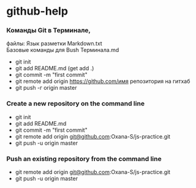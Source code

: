 # github-help
### Команды Git в Терминале, 
файлы: Язык разметки Markdown.txt  
       Базовые команды для Bush Терминала.md 
 
* git init 
* git add README.md (get add .)
* git commit -m "first commit"
* git remote add origin https://github.com/имя репозитория на гитхаб
* git push -г origin master


### Сreate a new repository on the command line
* git init
* git add README.md
* git commit -m "first commit"
* git remote add origin git@github.com:Oxana-S/js-practice.git
* git push -u origin master

### Push an existing repository from the command line

* git remote add origin git@github.com:Oxana-S/js-practice.git
* git push -u origin master

